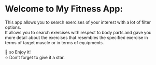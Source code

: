 # Welcome to My Fitness App:

This app allows you to search exercises of your interest with a lot of filter options. <br />
It allows you to search exercises with respect to body parts and gave you more detail about the exercises that resembles the specified exercise in terms of target muscle or in terms of equipments.

🎉 so Enjoy it! <br />
⭐ Don't forget to give it a star.
